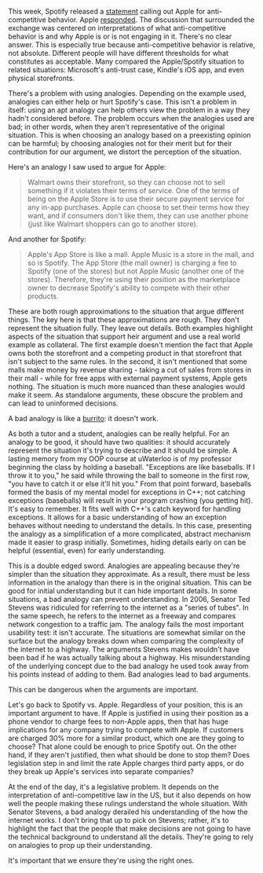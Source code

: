 This week, Spotify released a [statement](https://www.timetoplayfair.com/timeline/) calling out Apple for anti-competitive behavior. Apple [responded](https://www.apple.com/newsroom/2019/03/addressing-spotifys-claims/). The discussion that surrounded the exchange was centered on interpretations of what anti-competitive behavior is and why Apple is or is not engaging in it. There's no clear answer. This is especially true because anti-competitive behavior is relative, not absolute. Different people will have different thresholds for what constitutes as acceptable. Many compared the Apple/Spotify situation to related situations: Microsoft's anti-trust case, Kindle's iOS app, and even physical storefronts.

There's a problem with using analogies. Depending on the example used, analogies can either help or hurt Spotify's case. This isn't a problem in itself: using an apt analogy can help others view the problem in a way they hadn't considered before. The problem occurs when the analogies used are bad; in other words, when they aren't representative of the original situation. This is when choosing an analogy based on a preexisting opinion can be harmful; by choosing analogies not for their merit but for their contribution for our argument, we distort the perception of the situation.

Here's an analogy I saw used to argue for Apple:

> Walmart owns their storefront, so they can choose not to sell something if it violates their terms of service. One of the terms of being on the Apple Store is to use their secure payment service for any in-app purchases. Apple can choose to set their terms how they want, and if consumers don't like them, they can use another phone (just like Walmart shoppers can go to another store).

And another for Spotify:

> Apple's App Store is like a mall. Apple Music is a store in the mall, and so is Spotify. The App Store (the mall owner) is charging a fee to Spotify (one of the stores) but not Apple Music (another one of the stores). Therefore, they're using their position as the marketplace owner to decrease Spotify's ability to compete with their other products.

These are both rough approximations to the situation that argue different things. The key here is that these approximations are rough. They don't represent the situation fully. They leave out details. Both examples highlight aspects of the situation that support heir argument and use a real world example as collateral. The first example doesn't mention the fact that Apple owns both the storefront and a competing product in that storefront that isn't subject to the same rules. In the second, it isn't mentioned that some malls make money by revenue sharing - taking a cut of sales from stores in their mall - while for free apps with external payment systems, Apple gets nothing. The situation is much more nuanced than these analogies would make it seem. As standalone arguments, these obscure the problem and can lead to uninformed decisions.

A bad analogy is like a [burrito](https://byorgey.wordpress.com/2009/01/12/abstraction-intuition-and-the-monad-tutorial-fallacy/): it doesn't work.

As both a tutor and a student, analogies can be really helpful. For an analogy to be good, it should have two qualities: it should accurately represent the situation it's trying to describe and it should be simple. A lasting memory from my OOP course at uWaterloo is of my professor beginning the class by holding a baseball. "Exceptions are like baseballs. If I throw it to you," he said while throwing the ball to someone in the first row, "you have to catch it or else it'll hit you." From that point forward, baseballs formed the basis of my mental model for exceptions in C++; not catching exceptions (baseballs) will result in your program crashing (you getting hit). It's easy to remember. It fits well with C++'s catch keyword for handling exceptions. It allows for a basic understanding of how an exception behaves without needing to understand the details. In this case, presenting the analogy as a simplification of a more complicated, abstract mechanism made it easier to grasp initially. Sometimes, hiding details early on can be helpful (essential, even) for early understanding.

This is a double edged sword. Analogies are appealing because they're simpler than the situation they approximate. As a result, there must be less information in the analogy than there is in the original situation. This can be good for initial understanding but it can hide important details. In some situations, a bad analogy can prevent understanding. In 2006, Senator Ted Stevens was ridiculed for referring to the internet as a "series of tubes". In the same speech, he refers to the internet as a freeway and compares network congestion to a traffic jam. The analogy fails the most important usability test: it isn't accurate. The situations are somewhat similar on the surface but the analogy breaks down when comparing the complexity of the internet to a highway. The arguments Stevens makes wouldn't have been bad if he was actually talking about a highway. His misunderstanding of the underlying concept due to the bad analogy he used took away from his points instead of adding to them. Bad analogies lead to bad arguments.

This can be dangerous when the arguments are important.

Let's go back to Spotify vs. Apple. Regardless of your position, this is an important argument to have. If Apple is justified in using their position as a phone vendor to charge fees to non-Apple apps, then that has huge implications for any company trying to compete with Apple. If customers are charged 30% more for a similar product, which one are they going to choose? That alone could be enough to price Spotify out. On the other hand, if they aren't justified, then what should be done to stop them? Does legislation step in and limit the rate Apple charges third party apps, or do they break up Apple's services into separate companies?

At the end of the day, it's a legislative problem. It depends on the interpretation of anti-competitive law in the US, but it also depends on how well the people making these rulings understand the whole situation. With Senator Stevens, a bad analogy derailed his understanding of the how the internet works. I don't bring that up to pick on Stevens; rather, it's to highlight the fact that the people that make decisions are not going to have the technical background to understand all the details. They're going to rely on analogies to prop up their understanding.

It's important that we ensure they're using the right ones.
